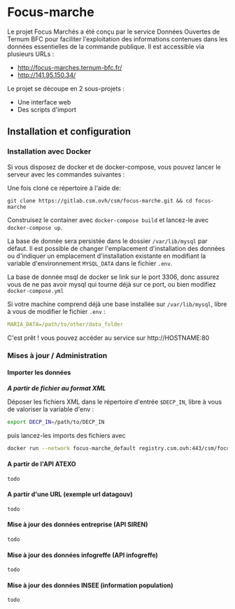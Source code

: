 # Focus-marche
Le projet Focus Marchés a été conçu par le service Données Ouvertes de Ternum BFC pour faciliter l'exploitation des informations contenues dans les données essentielles de la commande publique.
Il est accessible via plusieurs URLs :
- http://focus-marches.ternum-bfc.fr/
- http://141.95.150.34/

Le projet se découpe en 2 sous-projets :
- Une interface web
- Des scripts d'import

## Installation et configuration


### Installation avec Docker

Si vous disposez de docker et de docker-compose, vous pouvez lancer le serveur avec les commandes suivantes :

Une fois cloné ce répertoire à l'aide de:

    git clone https://gitlab.csm.ovh/csm/focus-marche.git && cd focus-marche

Construisez le container avec `docker-compose build` et lancez-le avec `docker-compose up`.

La base de donnée sera persistée dans le dossier `/var/lib/mysql` par défaut. Il est possible  de changer l'emplacement d'installation des données ou d'indiquer un emplacement d'installation existante en modifiant la variable d'environnement `MYSQL_DATA` dans le fichier `.env`.

La base de donnée msql de docker se link sur le port 3306, donc assurez vous de ne pas avoir mysql qui tourne déjà sur ce port, ou bien modifiez `docker-compose.yml`

Si votre machine comprend déjà une base installée sur `/var/lib/mysql`, libre à vous de modifier le fichier `.env` :
```yml
MARIA_DATA=/path/to/other/data_folder
```

C'est prêt ! vous pouvez accéder au service sur http://HOSTNAME:80


### Mises à jour / Administration
#### Importer les données

**_A partir de fichier au format XML_**

Déposer les fichiers XML dans le répertoire d'entrée ```$DECP_IN```, libre à vous de valoriser la variable d'env  :
```bash
export DECP_IN=/path/to/DECP_IN
```
puis lancez-les imports des fichiers avec
```bash
docker run --network focus-marche_default registry.csm.ovh:443/csm/focus-marches-batch/master:latest python import_decp.py
```

#### A partir de l'API ATEXO
    todo

#### A partir d'une URL (exemple url datagouv)
    todo

#### Mise à jour des données entreprise (API SIREN)
    todo
#### Mise à jour des données infogreffe (API infogreffe)
    todo
#### Mise à jour des données INSEE (information population)
    todo
